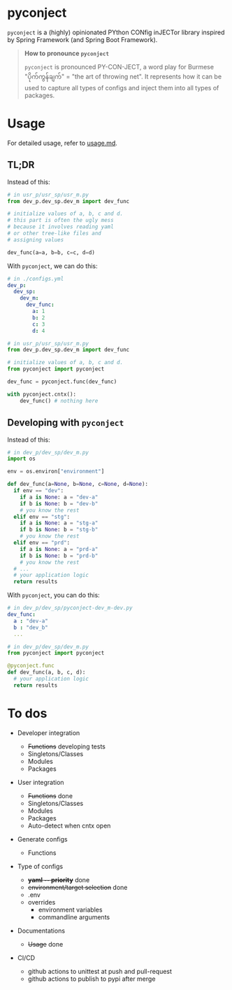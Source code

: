 # pyconject

`pyconject` is a (highly) opinionated PYthon CONfig inJECTor library inspired by Spring Framework (and Spring Boot Framework).

> **How to pronounce `pyconject`**
> 
> `pyconject` is pronounced PY-CON-JECT, a word play for Burmese "ပိုက်ကွန်ချက်" = "the art of throwing net". It represents how it can be used to capture all types of configs and inject them into all types of packages.

# Usage

For detailed usage, refer to [usage.md](usage.md).

## TL;DR

Instead of this: 

```python
# in usr_p/usr_sp/usr_m.py
from dev_p.dev_sp.dev_m import dev_func

# initialize values of a, b, c and d.
# this part is often the ugly mess
# because it involves reading yaml 
# or other tree-like files and 
# assigning values

dev_func(a=a, b=b, c=c, d=d)
```

With `pyconject`, we can do this:

```yaml
# in ./configs.yml
dev_p:
  dev_sp:
    dev_m:
      dev_func:
        a: 1
        b: 2
        c: 3
        d: 4
```

```python
# in usr_p/usr_sp/usr_m.py
from dev_p.dev_sp.dev_m import dev_func

# initialize values of a, b, c and d.
from pyconject import pyconject

dev_func = pyconject.func(dev_func)

with pyconject.cntx():
    dev_func() # nothing here
```

## Developing with `pyconject`

Instead of this:

```python
# in dev_p/dev_sp/dev_m.py
import os

env = os.environ["environment"]

def dev_func(a=None, b=None, c=None, d=None):
  if env == "dev":
    if a is None: a = "dev-a"
    if b is None: b = "dev-b"
    # you know the rest
  elif env == "stg":
    if a is None: a = "stg-a"
    if b is None: b = "stg-b"
    # you know the rest
  elif env == "prd":
    if a is None: a = "prd-a"
    if b is None: b = "prd-b"
    # you know the rest
  # ... 
  # your application logic
  return results
```

With `pyconject`, you can do this:

```yaml
# in dev_p/dev_sp/pyconject-dev_m-dev.py
dev_func:
  a : "dev-a"
  b : "dev_b"
  ...
```

```python
# in dev_p/dev_sp/dev_m.py
from pyconject import pyconject

@pyconject.func
def dev_func(a, b, c, d):
  # your application logic
  return results
```

# To dos

* Developer integration
  * ~~Functions~~ developing tests
  * Singletons/Classes
  * Modules
  * Packages
  
* User integration
  * ~~Functions~~ done
  * Singletons/Classes
  * Modules
  * Packages
  * Auto-detect when cntx open

* Generate configs
  * Functions

* Type of configs
  * ~~**yaml -- priority**~~ done
  * ~~environment/target selection~~ done
  * .env
  * overrides
    * environment variables
    * commandline arguments

* Documentations
  * ~~Usage~~ done

* CI/CD
  * github actions to unittest at push and pull-request
  * github actions to publish to pypi after merge